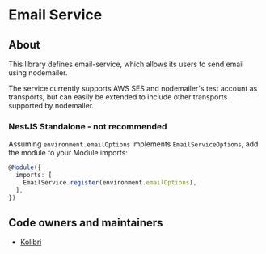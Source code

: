 # Email Service

## About

This library defines email-service, which allows its users to send email using nodemailer.

The service currently supports AWS SES and nodemailer's test account as transports, but can easily be extended to include other transports supported by nodemailer.

### NestJS Standalone - not recommended

Assuming `environment.emailOptions` implements `EmailServiceOptions`, add the module to your Module imports:

```typescript
@Module({
  imports: [
    EmailService.register(environment.emailOptions),
  ],
})
```

## Code owners and maintainers

- [Kolibri](https://github.com/orgs/island-is/teams/kolibri/members)
